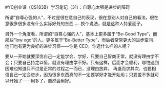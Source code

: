 #﻿YC创业课（CS183B）学习笔记（31）：自尊心太强是进步的障碍

所谓“自尊心强的人”，不过是很在意自己的表现，很在意别人对自己的看法，很在意很多很多没有什么实际好处的东西……换个说法，就是这种人特爱面子。

另外一个角度看，所谓的“自尊心强的人”，基本上更多属于“Be-Good Type”，而那些“low ego”的人，更多属于“Be-Better Type”，而后者常常更大的进步空间，他们也有更为良好的进步习惯——你是 CEO，你选什么样的人呢？

要从一开始就要深信自己一定能学会、学好，只要自己智商正常，就没有理由学不会；只要自己持之以恒，就没有理由学不好。只有这样，后面才会顺利，哪怕遇到困难也知道只不过是正常的过程之一而已，没理由放弃。 再退而求其次，也要相信自己一定会进步，因为很多东西真的不一定要学好才能开始用；只要差不多就可以开始了——用多了，自然会用好。

